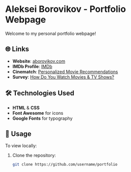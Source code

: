 # Aleksei Borovikov - Portfolio Webpage  

Welcome to my personal portfolio webpage!  

## 🌐 Links  
- **Website**: [aborovikov.com](https://aborovikov.com/)  
- **IMDb Profile**: [IMDb](https://www.imdb.com/name/nm8435878/)  
- **Cinematch**: [Personalized Movie Recommendations](http://cinematch.net/)  
- **Survey**: [How Do You Watch Movies & TV Shows?](https://forms.gle/AnyymJAJL3AQfkD89)  

## 🛠️ Technologies Used  
- **HTML** & **CSS**  
- **Font Awesome** for icons  
- **Google Fonts** for typography  

## 🚀 Usage  
To view locally:  
1. Clone the repository:  
   ```bash
   git clone https://github.com/username/portfolio
